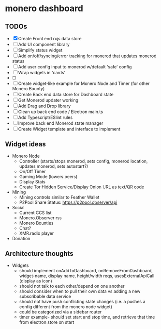 # monero dashboard

## TODOs
- [x] Create Front end rxjs data store
- [ ] Add UI component library
- [ ] Simplify status widget
- [ ] Add on/off/syncing/error tracking for monerod that updates monerod status
- [ ] Add user config input to monerod w/default 'safe' config
- [ ] Wrap widgets in 'cards'
- [ ] 
- [ ] Create widget-like example for Monero Node and Timer (for other Monero Bounty)
- [ ] Create Back end data store for Dashboard state
- [ ] Get Monerod updater working
- [ ] Add Drag and Drop library
- [ ] Clean up back end code / Electron main.ts
- [ ] Add Typescript/ESlint rules
- [ ] Improve back end Monerod state manager
- [ ] Create Widget template and interface to implement

## Widget ideas

- Monero Node
  - Controller (starts/stops monerod, sets config, monerod location, updates monerod, sets autostart?)
  - On/Off Timer
  - Gaming Mode (lowers peers)
  - Display Stats
  - Create Tor Hidden Service/Display Onion URL as text/QR code 
- Mining
  - Mining controls similar to Feather Wallet
  - P2Pool Share Status: https://p2pool.observer/api
- Social
  - Current CCS list
  - Monero.Observer rss
  - Monero Bounties
  - Chat?
  - XMR.radio player
- Donation

## Architecture thoughts

- Widgets
  - should implement onAddToDashboard, onRemoveFromDashboard, widget-name, display name, height/width reqs, usesExternalApiCall (display as icon) 
  - should not talk to each other/depend on one another
  - should consider when to pull their own data vs adding a new subscribable data service
  - should not have push conflicting state changes (i.e. a pushes a config different from the monero node widget)
  - could be categorized via a sidebar router
  - timer example- should set start and stop time, and retrieve that time from electron store on start
 
